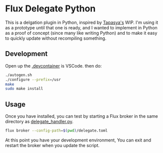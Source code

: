 # Flux Delegate Python

This is a delgation plugin in Python, inspired by [Tapasya's](https://github.com/flux-framework/flux-core/pull/6873/files) WIP. I'm using it as a prototype until that one is ready, and I wanted to implement in Python as a proof of concept (since many like writing Python) and to make it easy to quickly update without recompiling something.

## Development

Open up the [.devcontainer](.devcontainer) is VSCode. then do:

```bash
./autogen.sh
./configure --prefix=/usr
make
sudo make install
```

## Usage

Once you have installed, you can test by starting a Flux broker in the same directory as [delegate_handler.py](delegate_handler.py).

```bash
flux broker --config-path=$(pwd)/delegate.toml
```

At this point you have your development environment, You can exit and restart the broker when you update the script.
